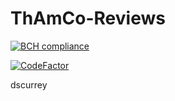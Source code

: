 # ThAmCo-Reviews

[![BCH compliance](https://bettercodehub.com/edge/badge/Don-t-Fail/ThAmCo-Reviews?branch=develop)](https://bettercodehub.com/)

[![CodeFactor](https://www.codefactor.io/repository/github/don-t-fail/thamco-reviews/badge)](https://www.codefactor.io/repository/github/don-t-fail/thamco-reviews)

dscurrey
